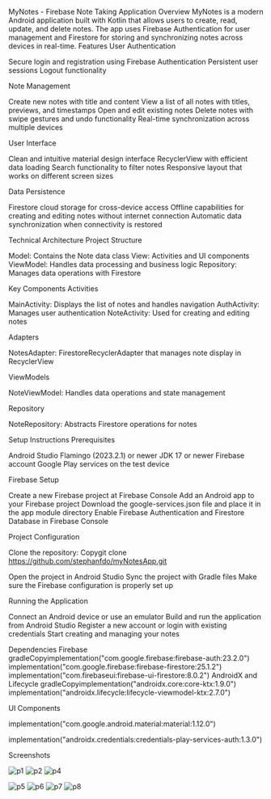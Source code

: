 MyNotes - Firebase Note Taking Application
Overview
MyNotes is a modern Android application built with Kotlin that allows users to create, read, update, and delete notes. The app uses Firebase Authentication for user management and Firestore for storing and synchronizing notes across devices in real-time.
Features
User Authentication

Secure login and registration using Firebase Authentication
Persistent user sessions
Logout functionality

Note Management

Create new notes with title and content
View a list of all notes with titles, previews, and timestamps
Open and edit existing notes
Delete notes with swipe gestures and undo functionality
Real-time synchronization across multiple devices

User Interface

Clean and intuitive material design interface
RecyclerView with efficient data loading
Search functionality to filter notes
Responsive layout that works on different screen sizes

Data Persistence

Firestore cloud storage for cross-device access
Offline capabilities for creating and editing notes without internet connection
Automatic data synchronization when connectivity is restored

Technical Architecture
Project Structure

Model: Contains the Note data class
View: Activities and UI components
ViewModel: Handles data processing and business logic
Repository: Manages data operations with Firestore

Key Components
Activities

MainActivity: Displays the list of notes and handles navigation
AuthActivity: Manages user authentication
NoteActivity: Used for creating and editing notes

Adapters

NotesAdapter: FirestoreRecyclerAdapter that manages note display in RecyclerView

ViewModels

NoteViewModel: Handles data operations and state management

Repository

NoteRepository: Abstracts Firestore operations for notes

Setup Instructions
Prerequisites

Android Studio Flamingo (2023.2.1) or newer
JDK 17 or newer
Firebase account
Google Play services on the test device

Firebase Setup

Create a new Firebase project at Firebase Console
Add an Android app to your Firebase project
Download the google-services.json file and place it in the app module directory
Enable Firebase Authentication and Firestore Database in Firebase Console

Project Configuration

Clone the repository:
Copygit clone https://github.com/stephanfdo/myNotesApp.git

Open the project in Android Studio
Sync the project with Gradle files
Make sure the Firebase configuration is properly set up

Running the Application

Connect an Android device or use an emulator
Build and run the application from Android Studio
Register a new account or login with existing credentials
Start creating and managing your notes

Dependencies
Firebase
gradleCopyimplementation("com.google.firebase:firebase-auth:23.2.0")
implementation("com.google.firebase:firebase-firestore:25.1.2")
implementation("com.firebaseui:firebase-ui-firestore:8.0.2")
AndroidX and Lifecycle
gradleCopyimplementation("androidx.core:core-ktx:1.9.0")
implementation("androidx.lifecycle:lifecycle-viewmodel-ktx:2.7.0")

UI Components

implementation("com.google.android.material:material:1.12.0")


implementation("androidx.credentials:credentials-play-services-auth:1.3.0")


Screenshots 

![p1](https://github.com/user-attachments/assets/6dfc657f-fcd2-4369-b177-552f55c9b551)
![p2](https://github.com/user-attachments/assets/0f94cd1e-6688-49c6-a413-d5bd189662e8)
![p4](https://github.com/user-attachments/assets/bc140002-f21c-460a-b4d2-a2914882ab5f)

![p5](https://github.com/user-attachments/assets/5b3c7be9-e422-4493-b424-478e4a46cb19)
![p6](https://github.com/user-attachments/assets/ef5afb6e-6487-4a39-80d2-62a537339757)
![p7](https://github.com/user-attachments/assets/83d743c5-cc84-4fc6-aa4a-eb429103b5d6)
![p8](https://github.com/user-attachments/assets/8cf71973-840c-48de-b451-23b4caf3eb5b)


